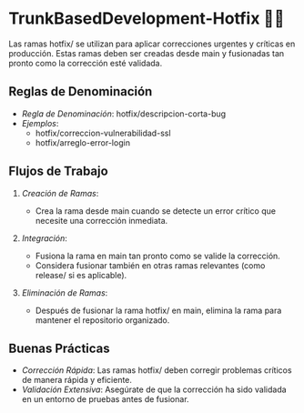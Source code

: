 # TrunkBasedDevelopment-Hotfix 👨‍💻

Las ramas hotfix/ se utilizan para aplicar correcciones urgentes y críticas en producción. Estas ramas deben ser creadas desde main y fusionadas tan pronto como la corrección esté validada.

## Reglas de Denominación

- *Regla de Denominación*: hotfix/descripcion-corta-bug
- *Ejemplos*: 
  - hotfix/correccion-vulnerabilidad-ssl
  - hotfix/arreglo-error-login

## Flujos de Trabajo

1. *Creación de Ramas*:
   - Crea la rama desde main cuando se detecte un error crítico que necesite una corrección inmediata.

2. *Integración*:
   - Fusiona la rama en main tan pronto como se valide la corrección.
   - Considera fusionar también en otras ramas relevantes (como release/ si es aplicable).

3. *Eliminación de Ramas*:
   - Después de fusionar la rama hotfix/ en main, elimina la rama para mantener el repositorio organizado.

## Buenas Prácticas

- *Corrección Rápida*: Las ramas hotfix/ deben corregir problemas críticos de manera rápida y eficiente.
- *Validación Extensiva*: Asegúrate de que la corrección ha sido validada en un entorno de pruebas antes de fusionar.
